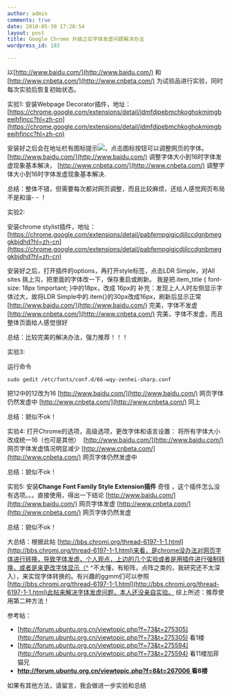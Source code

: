 ```yaml
---
author: admin
comments: true
date: 2010-05-30 17:28:54
layout: post
title: Google Chrome 升级之后字体发虚问题解决办法
wordpress_id: 183

---
```


以[http://www.baidu.com/](http://www.baidu.com/) 和[http://www.cnbeta.com/](http://www.cnbeta.com/) 为试验品进行实验，同时每次实验后恢复初始状态。

实验1: 安装Webpage Decorator插件，地址：[https://chrome.google.com/extensions/detail/idmfdjpebmchkoghokmjmgbeejhfjncc?hl=zh-cn](https://chrome.google.com/extensions/detail/idmfdjpebmchkoghokmjmgbeejhfjncc?hl=zh-cn) 

安装好之后会在地址栏有图标提示[![](http://www.freetstar.com/wp-content/uploads/2010/05/Screenshot-1.png)](http://www.freetstar.com/wp-content/uploads/2010/05/Screenshot-1.png)，点击图标按钮可以调整网页的字体。 [http://www.baidu.com/](http://www.baidu.com/) 调整字体大小到16时字体发虚现象基本解决， [http://www.cnbeta.com/](http://www.cnbeta.com/) 调整字体大小到16时字体发虚现象基本解决.

总结：整体不错，但需要每次都对网页调整，而且比较麻烦，还给人感觉网页布局不是和谐- - ！

实验2:

安装chrome stylist插件，地址： [https://chrome.google.com/extensions/detail/pabfempgigicdjjlccdgnbmeggkbjdhd?hl=zh-cn](https://chrome.google.com/extensions/detail/pabfempgigicdjjlccdgnbmeggkbjdhd?hl=zh-cn) 

安装好之后，打开插件的options，再打开style标签，点击LDR Simple，对All sites 挑上沟，把里面的字体改一下，保存重启或刷新。 我是把.item_title { font-size: 18px !important; }中的18px，改成 16px的 补充：发现上人人时左侧显示字体过大，故将LDR Simple中的.item{}的30px改成16px，刷新后显示正常 [http://www.baidu.com/](http://www.baidu.com/) 完美，字体不发虚 [http://www.cnbeta.com/](http://www.cnbeta.com/) 完美，字体不发虚，而且整体页面给人感觉很好

总结：比较完美的解决办法，强力推荐！！！

实验3: 

运行命令

    sudo gedit /etc/fonts/conf.d/66-wqy-zenhei-sharp.conf

把<test compare="more_eq" name="pixelsize"><double>12</double></test>中的12改为16 [http://www.baidu.com/](http://www.baidu.com/) 网页字体仍然发虚中 [http://www.cnbeta.com/](http://www.cnbeta.com/) 同上

总结：貌似不ok！

实验4: 打开Chrome的选项，高级选项，更改字体和语言设置： 将所有字体大小改成统一16（也可是其他） ﻿﻿ [http://www.baidu.com/](http://www.baidu.com/) 网页字体发虚情况明显减少 [http://www.cnbeta.com/](http://www.cnbeta.com/) 网页字体仍然发虚中 

总结：貌似不ok！

实验5: 安装**Change Font Family Style Extension插件** 奇怪 ，这个插件怎么没有选项。。。直接使用，得出一下结论 [http://www.baidu.com/](http://www.baidu.com/) 网页字体发虚 [http://www.cnbeta.com/](http://www.cnbeta.com/) 网页字体仍然发虚 

总结：貌似不ok！

大总结：根据此帖 [http://bbs.chromi.org/thread-6197-1-1.html](http://bbs.chromi.org/thread-6197-1-1.html)来看，是chrome没办法对网页字体进行转换，导致字体发虚。个人观点，上边的几个实验或者是用插件进行强制转换，或者是来更改字体显示（^ ^不太懂，有矩阵，点阵之类的，我研究还不太深入），来实现字体转换的。有兴趣的ggmm们可以参照[http://bbs.chromi.org/thread-6197-1-1.html](http://bbs.chromi.org/thread-6197-1-1.html)此帖来解决字体发虚问题，本人还没亲自实验。 综上所述：推荐使用第二种方法！

参考帖：

* [http://forum.ubuntu.org.cn/viewtopic.php?f=73&t=275305](http://forum.ubuntu.org.cn/viewtopic.php?f=73&t=275305) 看1楼
* [http://forum.ubuntu.org.cn/viewtopic.php?f=73&t=275594](http://forum.ubuntu.org.cn/viewtopic.php?f=73&t=275594) 看11楼加菲猫兄
* **[http://forum.ubuntu.org.cn/viewtopic.php?f=8&t=267006 ](http://forum.ubuntu.org.cn/viewtopic.php?f=8&t=267006 ) 看8楼**

如果有其他方法，请留言，我会做进一步实验和总结

